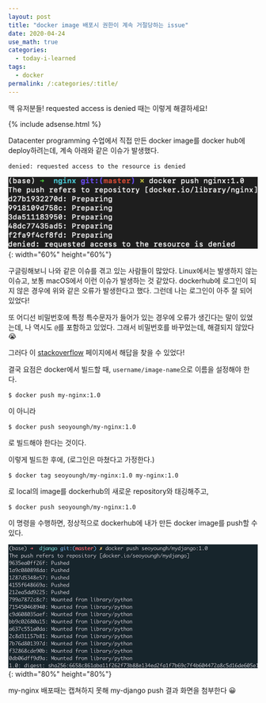 ```yaml
---
layout: post
title: "docker image 배포시 권한이 계속 거절당하는 issue"
date: 2020-04-24
use_math: true
categories:
  - today-i-learned
tags:
  - docker
permalink: /:categories/:title/
---
```

맥 유저분들! requested access is denied 때는 이렇게 해결하세요!

{% include adsense.html %}

Datacenter programming 수업에서 직접 만든 docker image를 docker hub에 deploy하려는데, 계속 아래와 같은 이슈가 발생했다.

```
denied: requested access to the resource is denied
```

![Screen Shot 2020-04-24 at 1.20.57 AM](/assets/images/Screen%20Shot%202020-04-24%20at%201.20.57%20AM.png){: width="60%" height="60%"}

구글링해보니 나와 같은 이슈를 겪고 있는 사람들이 많았다. Linux에서는 발생하지 않는 이슈고, 보통 macOS에서 이런 이슈가 발생하는 것 같았다. dockerhub에 로그인이 되지 않은 경우에 위와 같은 오류가 발생한다고 했다. 그런데 나는 로그인이 아주 잘 되어 있었다!

또 어디선 비밀번호에 특정 특수문자가 들어가 있는 경우에 오류가 생긴다는 말이 있었는데, 나 역시도 ``@``를 포함하고 있었다. 그래서 비밀번호를 바꾸었는데, 해결되지 않았다 😭

그러다 이 [stackoverflow](https://stackoverflow.com/questions/41984399/denied-requested-access-to-the-resource-is-denied-docker) 페이지에서 해답을 찾을 수 있었다!

결국 요점은 docker에서 빌드할 때, ``username/image-name``으로 이름을 설정해야 한다.

```
$ docker push my-nginx:1.0
```
이 아니라
```
$ docker push seoyoungh/my-nginx:1.0
```
로 빌드해야 한다는 것이다.

이렇게 빌드한 후에, (로그인은 마쳤다고 가정한다.)

```
$ docker tag seoyoungh/my-nginx:1.0 my-nginx:1.0
```
로 local의 image를 dockerhub의 새로운 repository와  태깅해주고,

```
$ docker push seoyoungh/my-nginx:1.0
```
이 명령을 수행하면, 정상적으로 dockerhub에 내가 만든 docker image를 push할 수 있다.

![Screen Shot 2020-04-24 at 1.29.40 AM](/assets/images/Screen%20Shot%202020-04-24%20at%201.29.40%20AM.png){: width="80%" height="80%"}

my-nginx 배포때는 캡쳐하지 못해 my-django push 결과 화면을 첨부한다 😀

